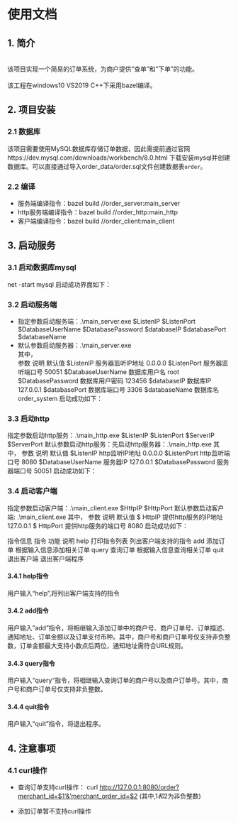 # 使用文档
## 1.	简介
<br>该项目实现一个简易的订单系统，为商户提供“查单”和“下单”的功能。</br>
<br>该工程在windows10 VS2019 C++下采用bazel编译。</br>
## 2.	项目安装
### 2.1	数据库
该项目需要使用MySQL数据库存储订单数据，因此需提前通过官网https://dev.mysql.com/downloads/workbench/8.0.html 下载安装mysql并创建数据库。可以直接通过导入order_data/order.sql文件创建数据表`order`。
### 2.2	编译
- 服务端编译指令：bazel build //order_server:main_server
- http服务端编译指令：bazel build //order_http:main_http
- 客户端编译指令：bazel build //order_client:main_client
## 3.	启动服务
### 3.1	启动数据库mysql
net -start mysql
启动成功界面如下：
 
### 3.2	启动服务端
- 指定参数启动服务端：.\main_server.exe $ListenIP $ListenPort $DatabaseUserName $DatabasePassword $databaseIP $databasePort $databaseName
- 默认参数启动服务器：.\main_server.exe
<br>其中，</br>
参数	说明	默认值
$ListenIP	服务器监听IP地址	0.0.0.0
$ListenPort	服务器监听端口号	50051
$DatabaseUserName	数据库用户名	root
$DatabasePassword	数据库用户密码	123456
$databaseIP	数据库IP	127.0.0.1
$databasePort	数据库端口号	3306
$databaseName	数据库名	order_system
启动成功如下：
 
### 3.3	启动http
指定参数启动http服务：.\main_http.exe $ListenIP $ListenPort $ServerIP $ServerPort
默认参数启动http服务：先启动http服务器：.\main_http.exe
其中，
参数	说明	默认值
$ListenIP	http监听IP地址	0.0.0.0
$ListenPort	http监听端口号	8080
$DatabaseUserName	服务器IP	127.0.0.1
$DatabasePassword	服务器端口号	50051
启动成功如下：
 
### 3.4	启动客户端
指定参数启动客户端：.\main_client.exe $HttpIP $HttpPort
默认参数启动客户端: .\main_client.exe
其中，
参数	说明	默认值
$ HttpIP	提供http服务的IP地址	127.0.0.1
$ HttpPort	提供http服务的端口号	8080
启动成功如下：
 
指令信息
指令	功能	说明
help	打印指令列表	列出客户端支持的指令
add	添加订单	根据输入信息添加相关订单
query	查询订单	根据输入信息查询相关订单
quit	退出客户端	退出客户端程序
#### 3.4.1	help指令
用户输入“help”,将列出客户端支持的指令
 

#### 3.4.2	add指令
用户输入”add”指令，将相继输入添加订单中的商户号、商户订单号、订单描述、通知地址、订单金额以及订单支付币种。其中，商户号和商户订单号仅支持非负整数，订单金额最大支持小数点后两位，通知地址需符合URL规则。
 

#### 3.4.3	query指令
用户输入“query“指令，将相继输入查询订单的商户号以及商户订单号。其中，商户号和商户订单号仅支持非负整数。
 
#### 3.4.4	quit指令
用户输入“quit”指令，将退出程序。
 

## 4.	注意事项
### 4.1	curl操作
- 查询订单支持curl操作：
curl http://127.0.0.1:8080/order?merchant_id=$1’&’merchant_order_id=$2
(其中,$1和$2为非负整数)
 
- 添加订单暂不支持curl操作

